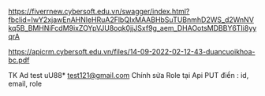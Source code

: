 <!--    API Fiverr -->

https://fiverrnew.cybersoft.edu.vn/swagger/index.html?fbclid=IwY2xjawEnAHNleHRuA2FlbQIxMAABHbSuTUBnmhD2WS_d2WnNVkq5B_BMHNiFcdM9ixZOYpVJU8oqk0jjJSxf9g_aem_DHAOotsMDBBY6TIi8yyqrA

<!--        Thông tin các dự án  -->

https://apicrm.cybersoft.edu.vn/files/14-09-2022-02-12-43-duancuoikhoa-bc.pdf

TK Ad test
uU88\* test121@gmail.com
Chính sửa Role tại Api
PUT điền : id, email, role

